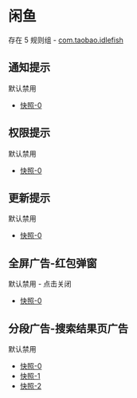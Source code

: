 # 闲鱼

存在 5 规则组 - [com.taobao.idlefish](/src/apps/com.taobao.idlefish.ts)

## 通知提示

默认禁用

- [快照-0](https://i.gkd.li/i/13538351)

## 权限提示

默认禁用

- [快照-0](https://i.gkd.li/i/13620277)

## 更新提示

默认禁用

- [快照-0](https://i.gkd.li/i/13832272)

## 全屏广告-红包弹窗

默认禁用 - 点击关闭

- [快照-0](https://i.gkd.li/i/14551046)

## 分段广告-搜索结果页广告

默认禁用

- [快照-0](https://i.gkd.li/i/14723597)
- [快照-1](https://i.gkd.li/i/14723718)
- [快照-2](https://i.gkd.li/i/14723632)
